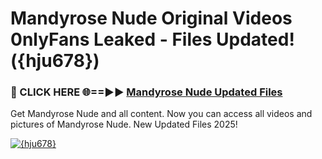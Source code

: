 # Mandyrose Nude Original Videos 0nlyFans Leaked - Files Updated! ({hju678})

<h3>🔴 CLICK HERE 🌐==►► <a href="https://tinyurl.com/ms9xzufz" rel="nofollow">Mandyrose Nude Updated Files</a></h3>

Get Mandyrose Nude and all content. Now you can access all videos and pictures of Mandyrose Nude. New Updated Files 2025!

[![{hju678}](https://i.imgur.com/PQ7UWWw.gif)](https://tinyurl.com/ms9xzufz)